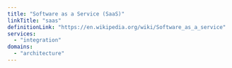```yaml
---
title: "Software as a Service (SaaS)"
linkTitle: "saas"
definitionLink: "https://en.wikipedia.org/wiki/Software_as_a_service"
services:
  - "integration"
domains:
  - "architecture"
---
```

